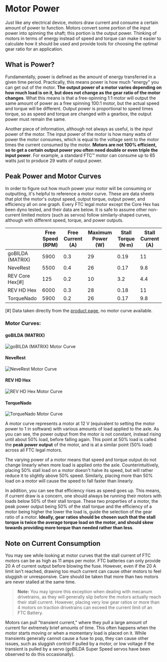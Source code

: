 # Motor Power

Just like any electrical device, motors draw current and consume a certain amount of power to function. Motors convert some portion of the input power into spinning the shaft; this portion is the output power. Thinking of motors in terms of energy instead of speed and torque can make it easier to calculate how it should be used and provide tools for choosing the optimal gear ratio for an application.

## What is Power?

Fundamentally, power is defined as the amount of energy transferred in a given time period. Practically, this means power is how much "energy" you can get out of the motor. **The output power of a motor varies depending on how much load is on it, but does not change as the gear ratio of the motor changes**. What this means is that a free-spinning 1:1 motor will output the same amount of power as a free spinning 100:1 motor, but the actual speed and torque will be different. Output power is proportional to speed times torque, so as speed and torque are changed with a gearbox, the output power must remain the same.

Another piece of information, although not always as useful, is the *input* power of the motor. The input power of the motor is how many watts of power the motor consumes, which is equal to the voltage sent to the motor times the current consumed by the motor. **Motors are not 100% efficient, so to get a certain output power you often need double or even triple the input power**. For example, a standard FTC™ motor can consume up to 65 watts just to produce 29 watts of output power.

## Peak Power and Motor Curves

In order to figure out how much power your motor will be consuming or outputting, it's helpful to reference a motor curve. These are data sheets that plot the motor's output speed, output torque, output power, and efficiency all on one graph. Every FTC legal motor except the Core Hex has been dyno tested, and their data are below. It is safe to assume other non-current limited motors (such as servos) follow similarly-shaped curves, although with different speed, torque, and power outputs.

|                   | Free Speed (RPM) | Free Current (A) | Maximum Power (W) | Stall Torque  (N·m) | Stall Current (A) |
|-------------------|------------------|------------------|-------------------|---------------------|-------------------|
| goBILDA (MATRIX)  |             5900 |              0.3 |                29 |                0.19 |                11 |
| NeveRest          |             5500 |              0.4 |                26 |                0.17 |               9.8 |
| REV Core Hex[#]   |             125  |              0.2 |                10 |                3.2  |               4.4 |
| REV HD Hex        |             6000 |              0.3 |                28 |                0.18 |                11 |
| TorqueNado        |             5900 |              0.2 |                26 |                0.17 |               9.8 |

[#] Data taken directly from the [product page](https://www.revrobotics.com/rev-41-1300/), no motor curve available.

### Motor Curves:

#### goBILDA (MATRIX)

![goBILDA (MATRIX) Motor Curve](https://dd8f408.webp.ee/matrix-motor-curve-12V.jpg)

#### NeveRest

![NeveRest Motor Curve](https://dd8f408.webp.ee/neverest-motor-curve-12V.jpg)

#### REV HD Hex

![REV HD Hex Motor Curve](https://dd8f408.webp.ee/hd-hex-motor-curve-12V.jpg)

#### TorqueNado

![TorqueNado Motor Curve](https://dd8f408.webp.ee/torquenado-motor-curve-12V.jpg)

A motor curve represents a motor at 12 V (equivalent to setting the motor power to 1 in software) with various amounts of load applied to the axle. As you can see, the power output from the motor is not constant, instead rising until about 50% load, before falling again. This point at 50% load is called the **peak power output** of the motor, and is at a similar point (50% load) across all FTC legal motors.

The varying power of a motor means that speed and torque output do not change linearly when more load is applied onto the axle. Counterintuitively, placing 50% stall load on a motor doesn't halve its speed, but will rather reduce it to slightly above 50% speed. Similarly, placing more than 50% load on a motor will cause the speed to fall faster than linearly.

In addition, you can see that efficiency rises as speed goes up. This means, if current draw is a concern, one should always be running their motors with loads below 50% of their stall torque. These two properties of a motor, the peak power output being 50% of the stall torque and the efficiency of a motor being higher the lower the load is, guide the selection of the gear ratio of a motor. **Ideally, gear ratios should be chosen such that the stall torque is twice the average torque load on the motor, and should skew towards providing more torque than needed rather than less**.

## Note on Current Consumption

You may see while looking at motor curves that the stall current of FTC motors can be as high as 11 amps per motor. FTC batteries can only provide 20 A of current output before blowing the fuse. However, even if the 20 A limit isn't reached, drawing too much current can cause other motors to feel sluggish or unresponsive. Care should be taken that more than two motors are never stalled at the same time.

> **Note:** You may ignore this exception when dealing with mecanum drivetrains, as they will generally slip before the motors actually reach their stall current. However, placing very low gear ratios or more than 4 motors on traction drivetrains can exceed the current limit of an FTC Battery.

Motors can pull "transient current," where they pull a large amount of current for extremely brief amounts of time. This often happens when the motor starts moving or when a momentary load is placed on it. While transients generally cannot cause a fuse to pop, they can cause other issues, such as sluggish control if pulled by a motor, or low voltage if the transient is pulled by a servo (goBILDA Super Speed servos have been observed to do this occasionally).